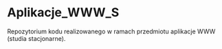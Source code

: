# Aplikacje_WWW_S
Repozytorium kodu realizowanego w ramach przedmiotu aplikacje WWW (studia stacjonarne).
